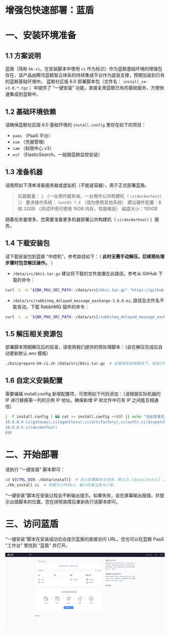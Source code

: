 # 增强包快速部署：蓝盾

# 一、安装环境准备
## 1.1 方案说明
蓝盾（简称 `bk-ci`，在安装脚本中使用 `ci` 作为标识）作为蓝鲸基础环境的增强包存在，该产品由腾讯蓝鲸智云体系的持续集成平台作为底层支撑，预期加装到已有的蓝鲸基础环境中。
蓝鲸社区版 6.0 部署脚本包（文件名： `install_ce-v3.0.*.tgz` ）中提供了 “一键安装” 功能，直接复用蓝鲸已有的基础服务，方便快速集成到蓝鲸中。

## 1.2 基础环境依赖
请确保蓝鲸社区版 6.0 基础环境的 `install.config` 里存在如下的项目：
* `paas` （PaaS 平台）
* `ssm` （凭据管理）
* `iam` （权限中心 v3）
* `es7` （ElasticSearch，一般随蓝鲸监控安装）

## 1.3 准备机器
请按照如下清单准备服务器或虚拟机（不能是容器），用于正式部署蓝盾。
> 机器数量： `2` （一台用作服务端，一台用作公共构建机（ `ci(dockerhost)` ））
>  要求操作系统： `CentOS 7.X`  （请勿使用其他系统）
>  建议硬件配置：8 核 32GB （测试环境可使用 16GB 内存，性能略低）
>  磁盘大小：100GB

随着任务量增多，您需要准备更多机器部署公共构建机（ `ci(dockerhost)` ）服务。

## 1.4 下载安装包

请下载安装包到蓝鲸 “中控机”，参考路径如下：（ **此时无需手动解压，后续预处理步骤时包含解压操作。** ）
* `/data/src/bkci.tar.gz` 建议将下载的文件放置在此路径。参考从 GitHub 下载的命令：
``` bash
curl -L -o "${BK_PKG_SRC_PATH:-/data/src}/bkci.tar.gz" "https://github.com/Tencent/bk-ci/releases/download/v1.2.5/bkci.tar.gz"
```
* `/data/src/rabbitmq_delayed_message_exchange-3.8.0.ez`, 路径及文件名不能变动。下载 RabbitMQ 插件的命令：
``` bash
curl -L -o "${BK_PKG_SRC_PATH:-/data/src}/rabbitmq_delayed_message_exchange-3.8.0.ez" "https://github.com/rabbitmq/rabbitmq-delayed-message-exchange/releases/download/v3.8.0/rabbitmq_delayed_message_exchange-3.8.0.ez"
```

## 1.5 解压相关资源包
部署脚本预期解压后的目录，请使用我们提供的预处理脚本：（会在解压完成后自动更新默认 env 模板）
``` bash
./bin/prepare-bk-ci.sh /data/src/bkci.tar.gz  # 如果放在其他路径下，请自行修改。
```

## 1.6 自定义安装配置
需要编辑 install.config 新增配置项，可使用如下代码添加：（请根据实际机器的 IP 进行替换第一列的示例 IP 地址，确保新增 IP 和文件中已有 IP 之间能互相通信）
``` bash
[ -f install.config ] && cat >> install.config <<EOF || echo "当前目录无 install.config, 请切换到 ${CTRL_DIR:-/data/install} 目录下执行。"
10.0.0.4 ci(gateway),ci(agentless),ci(artifactory),ci(auth),ci(dispatch),ci(environment),ci(image),ci(log),ci(misc),ci(notify),ci(openapi),ci(plugin),ci(process),ci(project),ci(quality),ci(repository),ci(store),ci(ticket),ci(websocket)
10.0.0.5 ci(dockerhost)
EOF
```


# 二、开始部署
请执行 “一键安装” 脚本即可：
``` bash
cd ${CTRL_DIR:-/data/install}  # 进入部署脚本主目录，默认为 /data/install 。
./bk_install ci  # 参数为小写的ci，输入时请注意大小写。
```

“一键安装”脚本在安装过程会不断输出提示。如果失败，会在屏幕输出报错，并提示出错脚本的位置。您在排除故障后重新执行该脚本即可。

# 三、访问蓝盾
“一键安装”脚本在安装成功后会提示蓝盾的直接访问 URL。您也可以在蓝鲸 PaaS “工作台” 里找到 “蓝盾” 并打开。

![CI_home.png](../images/CI_home.png)
